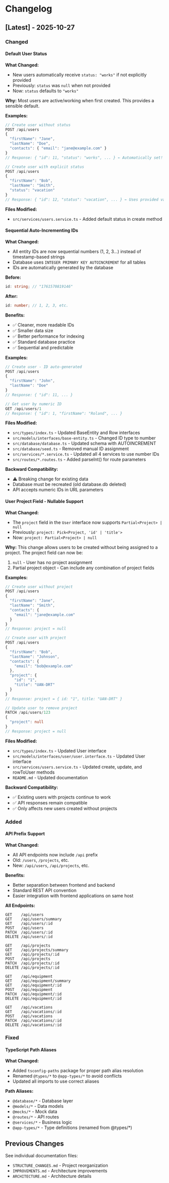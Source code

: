 # Changelog

## [Latest] - 2025-10-27

### Changed

#### Default User Status

**What Changed:**

- New users automatically receive `status: "works"` if not explicitly provided
- Previously: `status` was `null` when not provided
- Now: `status` defaults to `"works"`

**Why:**
Most users are active/working when first created. This provides a sensible default.

**Examples:**

```typescript
// Create user without status
POST /api/users
{
  "firstName": "Jane",
  "lastName": "Doe",
  "contacts": { "email": "jane@example.com" }
}
// Response: { "id": 11, "status": "works", ... } ← Automatically set!

// Create user with explicit status
POST /api/users
{
  "firstName": "Bob",
  "lastName": "Smith",
  "status": "vacation"
}
// Response: { "id": 12, "status": "vacation", ... } ← Uses provided value
```

**Files Modified:**

- `src/services/users.service.ts` - Added default status in create method

#### Sequential Auto-Incrementing IDs

**What Changed:**

- All entity IDs are now sequential numbers (1, 2, 3...) instead of timestamp-based strings
- Database uses `INTEGER PRIMARY KEY AUTOINCREMENT` for all tables
- IDs are automatically generated by the database

**Before:**

```typescript
id: string; // "1761570819146"
```

**After:**

```typescript
id: number; // 1, 2, 3, etc.
```

**Benefits:**

- ✅ Cleaner, more readable IDs
- ✅ Smaller data size
- ✅ Better performance for indexing
- ✅ Standard database practice
- ✅ Sequential and predictable

**Examples:**

```typescript
// Create user - ID auto-generated
POST /api/users
{
  "firstName": "John",
  "lastName": "Doe"
}
// Response: { "id": 11, ... }

// Get user by numeric ID
GET /api/users/1
// Response: { "id": 1, "firstName": "Roland", ... }
```

**Files Modified:**

- `src/types/index.ts` - Updated BaseEntity and Row interfaces
- `src/models/interfaces/base-entity.ts` - Changed ID type to number
- `src/database/database.ts` - Updated schema with AUTOINCREMENT
- `src/database/seed.ts` - Removed manual ID assignment
- `src/services/*.service.ts` - Updated all 4 services to use number IDs
- `src/routes/*.routes.ts` - Added parseInt() for route parameters

**Backward Compatibility:**

- ⚠️ Breaking change for existing data
- Database must be recreated (old database.db deleted)
- API accepts numeric IDs in URL parameters

#### User Project Field - Nullable Support

**What Changed:**

- The `project` field in the `User` interface now supports `Partial<Project> | null`
- Previously: `project: Pick<Project, 'id' | 'title'>`
- Now: `project: Partial<Project> | null`

**Why:**
This change allows users to be created without being assigned to a project. The project field can now be:

1. `null` - User has no project assignment
2. Partial project object - Can include any combination of project fields

**Examples:**

```typescript
// Create user without project
POST /api/users
{
  "firstName": "Jane",
  "lastName": "Smith",
  "contacts": {
    "email": "jane@example.com"
  }
}
// Response: project = null

// Create user with project
POST /api/users
{
  "firstName": "Bob",
  "lastName": "Johnson",
  "contacts": {
    "email": "bob@example.com"
  },
  "project": {
    "id": "1",
    "title": "UAN-DRT"
  }
}
// Response: project = { id: "1", title: "UAN-DRT" }

// Update user to remove project
PATCH /api/users/123
{
  "project": null
}
// Response: project = null
```

**Files Modified:**

- `src/types/index.ts` - Updated User interface
- `src/models/interfaces/user/user.interface.ts` - Updated User interface
- `src/services/users.service.ts` - Updated create, update, and rowToUser methods
- `README.md` - Updated documentation

**Backward Compatibility:**

- ✅ Existing users with projects continue to work
- ✅ API responses remain compatible
- ✅ Only affects new users created without projects

### Added

#### API Prefix Support

**What Changed:**

- All API endpoints now include `/api` prefix
- Old: `/users`, `/projects`, etc.
- New: `/api/users`, `/api/projects`, etc.

**Benefits:**

- Better separation between frontend and backend
- Standard REST API convention
- Easier integration with frontend applications on same host

**All Endpoints:**

```
GET    /api/users
GET    /api/users/summary
GET    /api/users/:id
POST   /api/users
PATCH  /api/users/:id
DELETE /api/users/:id

GET    /api/projects
GET    /api/projects/summary
GET    /api/projects/:id
POST   /api/projects
PATCH  /api/projects/:id
DELETE /api/projects/:id

GET    /api/equipment
GET    /api/equipment/summary
GET    /api/equipment/:id
POST   /api/equipment
PATCH  /api/equipment/:id
DELETE /api/equipment/:id

GET    /api/vacations
GET    /api/vacations/:id
POST   /api/vacations
PATCH  /api/vacations/:id
DELETE /api/vacations/:id
```

### Fixed

#### TypeScript Path Aliases

**What Changed:**

- Added `tsconfig-paths` package for proper path alias resolution
- Renamed `@types/*` to `@app-types/*` to avoid conflicts
- Updated all imports to use correct aliases

**Path Aliases:**

- `@database/*` - Database layer
- `@models/*` - Data models
- `@mocks/*` - Mock data
- `@routes/*` - API routes
- `@services/*` - Business logic
- `@app-types/*` - Type definitions (renamed from @types/\*)

## Previous Changes

See individual documentation files:

- `STRUCTURE_CHANGES.md` - Project reorganization
- `IMPROVEMENTS.md` - Architecture improvements
- `ARCHITECTURE.md` - Architecture details
